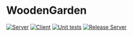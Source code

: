 # WoodenGarden

[![Server](https://github.com/Noweli/WoodenGarden/actions/workflows/dotnet.yml/badge.svg)](https://github.com/Noweli/WoodenGarden/actions/workflows/dotnet.yml) [![Client](https://github.com/Noweli/WoodenGarden/actions/workflows/dotnet_client.yml/badge.svg)](https://github.com/Noweli/WoodenGarden/actions/workflows/dotnet_client.yml) [![Unit tests](https://github.com/Noweli/WoodenGarden/actions/workflows/unit-tests.yml/badge.svg)](https://github.com/Noweli/WoodenGarden/actions/workflows/unit-tests.yml) [![Release Server](https://github.com/Noweli/WoodenGarden/actions/workflows/release-server.yml/badge.svg)](https://github.com/Noweli/WoodenGarden/actions/workflows/release-server.yml)
